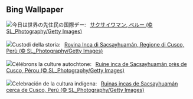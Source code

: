 ## Bing Wallpaper
![](https://www.bing.com/th?id=OHR.IncaRuinPeru_JA-JP8602736251_UHD.jpg&w=1000)今日は世界の先住民の国際デー:&nbsp;&ensp;[サクサイワマン, ペルー (© SL_Photography/Getty Images)](https://www.bing.com/th?id=OHR.IncaRuinPeru_JA-JP8602736251_UHD.jpg)
<br><br/>
![](https://www.bing.com/th?id=OHR.IncaRuinPeru_IT-IT3781329004_UHD.jpg&w=1000)Custodi della storia:&nbsp;&ensp;[Rovina Inca di Sacsayhuamán, Regione di Cusco, Perù (© SL_Photography/Getty Images)](https://www.bing.com/th?id=OHR.IncaRuinPeru_IT-IT3781329004_UHD.jpg)
<br><br/>
![](https://www.bing.com/th?id=OHR.IncaRuinPeru_FR-FR7059028916_UHD.jpg&w=1000)Célébrons la culture autochtone:&nbsp;&ensp;[Ruine inca de Sacsayhuamán près de Cusco, Pérou (© SL_Photography/Getty Images)](https://www.bing.com/th?id=OHR.IncaRuinPeru_FR-FR7059028916_UHD.jpg)
<br><br/>
![](https://www.bing.com/th?id=OHR.IncaRuinPeru_ES-ES0427536842_UHD.jpg&w=1000)Celebración de la cultura indígena:&nbsp;&ensp;[Ruinas incas de Sacsayhuamán cerca de Cusco, Perú (© SL_Photography/Getty Images)](https://www.bing.com/th?id=OHR.IncaRuinPeru_ES-ES0427536842_UHD.jpg)
<br><br/>
